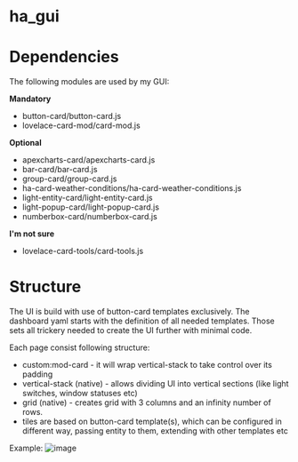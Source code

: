 # ha_gui

# Dependencies
The following modules are used by my GUI:

**Mandatory**
* button-card/button-card.js
* lovelace-card-mod/card-mod.js

**Optional**
* apexcharts-card/apexcharts-card.js
* bar-card/bar-card.js
* group-card/group-card.js
* ha-card-weather-conditions/ha-card-weather-conditions.js
* light-entity-card/light-entity-card.js
* light-popup-card/light-popup-card.js
* numberbox-card/numberbox-card.js

**I'm not sure**
* lovelace-card-tools/card-tools.js

# Structure
The UI is build with use of button-card templates exclusively. The dashboard yaml starts with the definition of all needed templates. Those sets all trickery needed to create the UI further with minimal code.

Each page consist following structure:
* custom:mod-card - it will wrap vertical-stack to take control over its padding
* vertical-stack (native) - allows dividing UI into vertical sections (like light switches, window statuses etc) 
* grid (native) - creates grid with 3 columns and an infinity number of rows.
* tiles are based on button-card template(s), which can be configured in different way, passing entity to them, extending with other templates etc



Example:
![image](https://github.com/michalk-k/ha_gui/assets/7868445/4f9ecd36-a5a6-4fa0-9ea6-1d48319eae1b)


   
